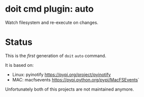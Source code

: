 # doit cmd plugin: **auto**

Watch filesystem and re-execute on changes.

# Status

This is the *first* generation of `doit` `auto` command.

It is based on:

- Linux: pyinotify <https://pypi.org/project/pyinotify>
- MAC: macfsevents <https://pypi.python.org/pypi/MacFSEvents>`

Unfortunately both of this projects are not maintained anymore.
